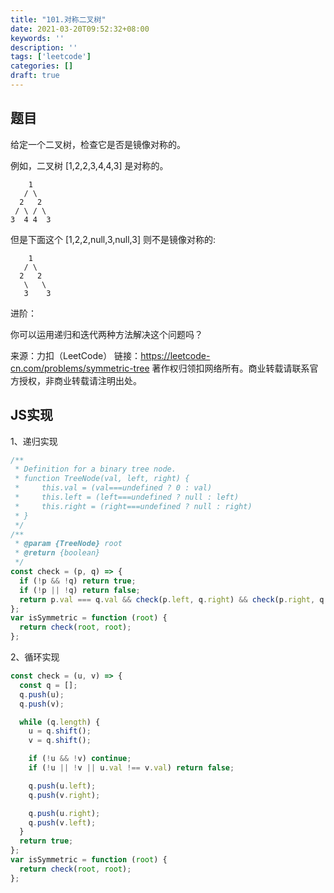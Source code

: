 ```yaml
---
title: "101.对称二叉树"
date: 2021-03-20T09:52:32+08:00
keywords: ''
description: ''
tags: ['leetcode']
categories: []
draft: true
---
```


## 题目

给定一个二叉树，检查它是否是镜像对称的。

例如，二叉树 [1,2,2,3,4,4,3] 是对称的。
```
    1
   / \
  2   2
 / \ / \
3  4 4  3
```

但是下面这个 [1,2,2,null,3,null,3] 则不是镜像对称的:
```
    1
   / \
  2   2
   \   \
   3    3
```

进阶：

你可以运用递归和迭代两种方法解决这个问题吗？

来源：力扣（LeetCode）
链接：https://leetcode-cn.com/problems/symmetric-tree
著作权归领扣网络所有。商业转载请联系官方授权，非商业转载请注明出处。

## JS实现

1、递归实现
```javascript
/**
 * Definition for a binary tree node.
 * function TreeNode(val, left, right) {
 *     this.val = (val===undefined ? 0 : val)
 *     this.left = (left===undefined ? null : left)
 *     this.right = (right===undefined ? null : right)
 * }
 */
/**
 * @param {TreeNode} root
 * @return {boolean}
 */
const check = (p, q) => {
  if (!p && !q) return true;
  if (!p || !q) return false;
  return p.val === q.val && check(p.left, q.right) && check(p.right, q.left);
};
var isSymmetric = function (root) {
  return check(root, root);
};
```

2、循环实现
```javascript
const check = (u, v) => {
  const q = [];
  q.push(u);
  q.push(v);

  while (q.length) {
    u = q.shift();
    v = q.shift();

    if (!u && !v) continue;
    if (!u || !v || u.val !== v.val) return false;

    q.push(u.left);
    q.push(v.right);

    q.push(u.right);
    q.push(v.left);
  }
  return true;
};
var isSymmetric = function (root) {
  return check(root, root);
};
```
